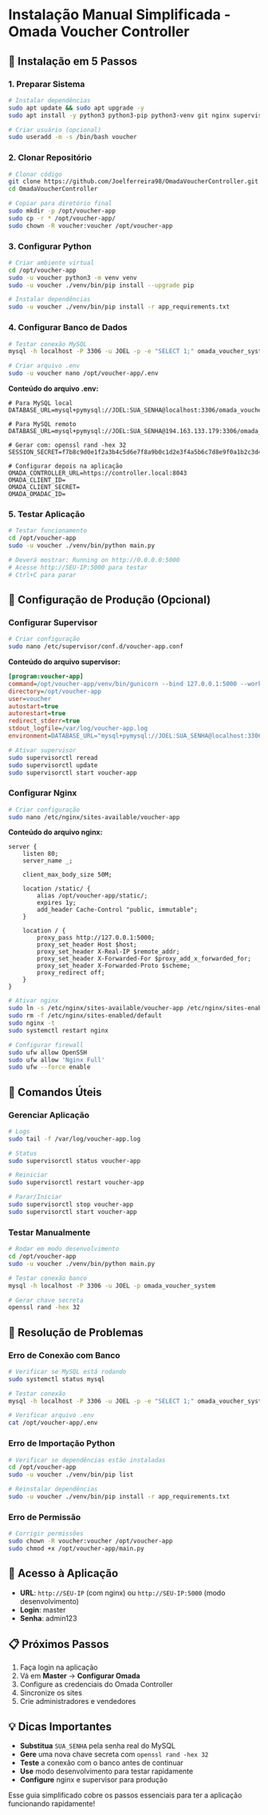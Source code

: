 # Instalação Manual Simplificada - Omada Voucher Controller

## 🚀 Instalação em 5 Passos

### 1. Preparar Sistema
```bash
# Instalar dependências
sudo apt update && sudo apt upgrade -y
sudo apt install -y python3 python3-pip python3-venv git nginx supervisor mysql-client

# Criar usuário (opcional)
sudo useradd -m -s /bin/bash voucher
```

### 2. Clonar Repositório
```bash
# Clonar código
git clone https://github.com/Joelferreira98/OmadaVoucherController.git
cd OmadaVoucherController

# Copiar para diretório final
sudo mkdir -p /opt/voucher-app
sudo cp -r * /opt/voucher-app/
sudo chown -R voucher:voucher /opt/voucher-app
```

### 3. Configurar Python
```bash
# Criar ambiente virtual
cd /opt/voucher-app
sudo -u voucher python3 -m venv venv
sudo -u voucher ./venv/bin/pip install --upgrade pip

# Instalar dependências
sudo -u voucher ./venv/bin/pip install -r app_requirements.txt
```

### 4. Configurar Banco de Dados
```bash
# Testar conexão MySQL
mysql -h localhost -P 3306 -u JOEL -p -e "SELECT 1;" omada_voucher_system

# Criar arquivo .env
sudo -u voucher nano /opt/voucher-app/.env
```

**Conteúdo do arquivo .env:**
```env
# Para MySQL local
DATABASE_URL=mysql+pymysql://JOEL:SUA_SENHA@localhost:3306/omada_voucher_system

# Para MySQL remoto
DATABASE_URL=mysql+pymysql://JOEL:SUA_SENHA@194.163.133.179:3306/omada_voucher_system

# Gerar com: openssl rand -hex 32
SESSION_SECRET=f7b8c9d0e1f2a3b4c5d6e7f8a9b0c1d2e3f4a5b6c7d8e9f0a1b2c3d4e5f6a7b8

# Configurar depois na aplicação
OMADA_CONTROLLER_URL=https://controller.local:8043
OMADA_CLIENT_ID=
OMADA_CLIENT_SECRET=
OMADA_OMADAC_ID=
```

### 5. Testar Aplicação
```bash
# Testar funcionamento
cd /opt/voucher-app
sudo -u voucher ./venv/bin/python main.py

# Deverá mostrar: Running on http://0.0.0.0:5000
# Acesse http://SEU-IP:5000 para testar
# Ctrl+C para parar
```

## 🎯 Configuração de Produção (Opcional)

### Configurar Supervisor
```bash
# Criar configuração
sudo nano /etc/supervisor/conf.d/voucher-app.conf
```

**Conteúdo do arquivo supervisor:**
```ini
[program:voucher-app]
command=/opt/voucher-app/venv/bin/gunicorn --bind 127.0.0.1:5000 --workers 2 --timeout 30 --keep-alive 2 --max-requests 1000 --preload main:app
directory=/opt/voucher-app
user=voucher
autostart=true
autorestart=true
redirect_stderr=true
stdout_logfile=/var/log/voucher-app.log
environment=DATABASE_URL="mysql+pymysql://JOEL:SUA_SENHA@localhost:3306/omada_voucher_system",SESSION_SECRET="f7b8c9d0e1f2a3b4c5d6e7f8a9b0c1d2e3f4a5b6c7d8e9f0a1b2c3d4e5f6a7b8",OMADA_CONTROLLER_URL="https://controller.local:8043",OMADA_CLIENT_ID="",OMADA_CLIENT_SECRET="",OMADA_OMADAC_ID=""
```

```bash
# Ativar supervisor
sudo supervisorctl reread
sudo supervisorctl update
sudo supervisorctl start voucher-app
```

### Configurar Nginx
```bash
# Criar configuração
sudo nano /etc/nginx/sites-available/voucher-app
```

**Conteúdo do arquivo nginx:**
```nginx
server {
    listen 80;
    server_name _;
    
    client_max_body_size 50M;
    
    location /static/ {
        alias /opt/voucher-app/static/;
        expires 1y;
        add_header Cache-Control "public, immutable";
    }
    
    location / {
        proxy_pass http://127.0.0.1:5000;
        proxy_set_header Host $host;
        proxy_set_header X-Real-IP $remote_addr;
        proxy_set_header X-Forwarded-For $proxy_add_x_forwarded_for;
        proxy_set_header X-Forwarded-Proto $scheme;
        proxy_redirect off;
    }
}
```

```bash
# Ativar nginx
sudo ln -s /etc/nginx/sites-available/voucher-app /etc/nginx/sites-enabled/
sudo rm -f /etc/nginx/sites-enabled/default
sudo nginx -t
sudo systemctl restart nginx

# Configurar firewall
sudo ufw allow OpenSSH
sudo ufw allow 'Nginx Full'
sudo ufw --force enable
```

## 🔧 Comandos Úteis

### Gerenciar Aplicação
```bash
# Logs
sudo tail -f /var/log/voucher-app.log

# Status
sudo supervisorctl status voucher-app

# Reiniciar
sudo supervisorctl restart voucher-app

# Parar/Iniciar
sudo supervisorctl stop voucher-app
sudo supervisorctl start voucher-app
```

### Testar Manualmente
```bash
# Rodar em modo desenvolvimento
cd /opt/voucher-app
sudo -u voucher ./venv/bin/python main.py

# Testar conexão banco
mysql -h localhost -P 3306 -u JOEL -p omada_voucher_system

# Gerar chave secreta
openssl rand -hex 32
```

## 🐛 Resolução de Problemas

### Erro de Conexão com Banco
```bash
# Verificar se MySQL está rodando
sudo systemctl status mysql

# Testar conexão
mysql -h localhost -P 3306 -u JOEL -p -e "SELECT 1;" omada_voucher_system

# Verificar arquivo .env
cat /opt/voucher-app/.env
```

### Erro de Importação Python
```bash
# Verificar se dependências estão instaladas
cd /opt/voucher-app
sudo -u voucher ./venv/bin/pip list

# Reinstalar dependências
sudo -u voucher ./venv/bin/pip install -r app_requirements.txt
```

### Erro de Permissão
```bash
# Corrigir permissões
sudo chown -R voucher:voucher /opt/voucher-app
sudo chmod +x /opt/voucher-app/main.py
```

## 🎉 Acesso à Aplicação

- **URL**: `http://SEU-IP` (com nginx) ou `http://SEU-IP:5000` (modo desenvolvimento)
- **Login**: master
- **Senha**: admin123

## 📋 Próximos Passos

1. Faça login na aplicação
2. Vá em **Master** → **Configurar Omada**
3. Configure as credenciais do Omada Controller
4. Sincronize os sites
5. Crie administradores e vendedores

## 💡 Dicas Importantes

- **Substitua** `SUA_SENHA` pela senha real do MySQL
- **Gere** uma nova chave secreta com `openssl rand -hex 32`
- **Teste** a conexão com o banco antes de continuar
- **Use** modo desenvolvimento para testar rapidamente
- **Configure** nginx e supervisor para produção

Esse guia simplificado cobre os passos essenciais para ter a aplicação funcionando rapidamente!
